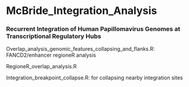 # McBride_Integration_Analysis
### Recurrent Integration of Human Papillomavirus Genomes at Transcriptional Regulatory Hubs

Overlap_analysis_genomic_features_collapsing_and_flanks.R: FANCD2/enhancer regioneR analysis 

RegioneR_overlap_analysis.R 

Integration_breakpoint_collapse.R: for collapsing nearby integration sites 
